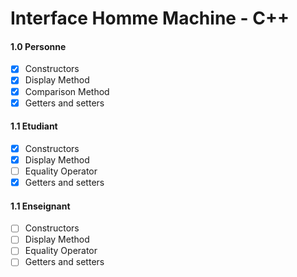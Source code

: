 Interface Homme Machine - C++
=======

#### 1.0 Personne
- [x] Constructors
- [x] Display Method
- [x] Comparison Method
- [x] Getters and setters

#### 1.1 Etudiant
- [x] Constructors
- [x] Display Method
- [ ] Equality Operator
- [x] Getters and setters

#### 1.1 Enseignant
- [ ] Constructors
- [ ] Display Method
- [ ] Equality Operator
- [ ] Getters and setters
